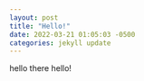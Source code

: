 ```yaml
---
layout: post
title: "Hello!"
date: 2022-03-21 01:05:03 -0500
categories: jekyll update
---
```

hello there
hello!